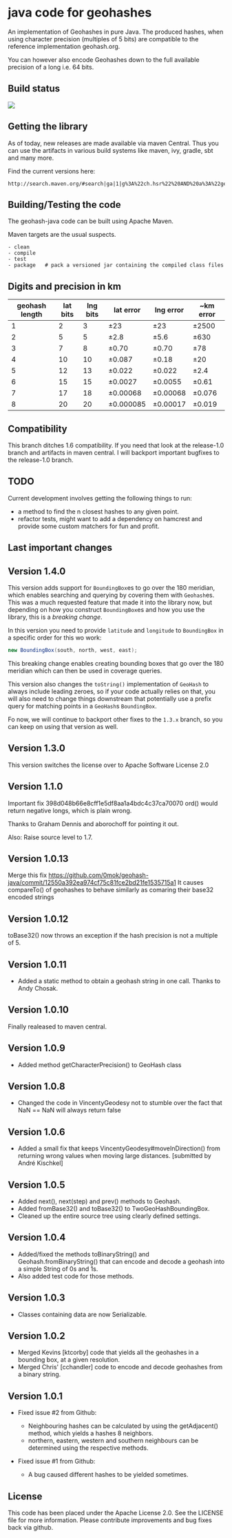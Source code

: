 java code for geohashes
=======================

An implementation of Geohashes in pure Java.
The produced hashes, when using character precision (multiples of 5 bits) are compatible
to the reference implementation geohash.org.

You can however also encode Geohashes down to the full available precision of a long i.e. 64 bits.

Build status
------------

<a href="https://travis-ci.org/kungfoo/geohash-java"><img src="https://travis-ci.org/kungfoo/geohash-java.svg?branch=master"/></a>


Getting the library
-------------------

As of today, new releases are made available via maven Central.
Thus you can use the artifacts in various build systems like maven, ivy, gradle, sbt and many more.

Find the current versions here:

    http://search.maven.org/#search|ga|1|g%3A%22ch.hsr%22%20AND%20a%3A%22geohash%22


Building/Testing the code
-------------------------

The geohash-java code can be built using Apache Maven.

Maven targets are the usual suspects.

	- clean    
    - compile
    - test
    - package   # pack a versioned jar containing the compiled class files

Digits and precision in km
--------------------------
| geohash length | lat bits | lng bits | lat error | lng error  | ~km error |
|----------------|----------|----------|-----------|------------|-----------|
| 1              | 2        | 3        | ±23       | ±23        | ±2500     |
| 2              | 5        | 5        | ±2.8      | ±5.6       | ±630      |
| 3              | 7        | 8        | ±0.70     | ±0.70      | ±78       |
| 4              | 10       | 10       | ±0.087    | ±0.18      | ±20       |
| 5              | 12       | 13       | ±0.022    | ±0.022     | ±2.4      |
| 6              | 15       | 15       | ±0.0027   | ±0.0055    | ±0.61     |
| 7              | 17       | 18       | ±0.00068  | ±0.00068   | ±0.076    |
| 8              | 20       | 20       | ±0.000085 | ±0.00017   | ±0.019    |


Compatibility
-------------------------
This branch ditches 1.6 compatibility. If you need that look at the release-1.0 branch
and artifacts in maven central. I will backport important bugfixes to the release-1.0 branch.

TODO
----

Current development involves getting the following things to run:

-	a method to find the n closest hashes to any given point.
-	refactor tests, might want to add a dependency on hamcrest
    and provide some custom matchers for fun and profit.


Last important changes
----------------------

Version 1.4.0
-----------------------

This version adds support for `BoundingBox`es to go over the 180 meridian, which enables
searching and querying by covering them with `Geohash`es.
This was a much requested feature that made it into the library now, but depending on how
you construct `BoundingBox`es and how you use the library, this is a _breaking change_.

In this version you need to provide `latitude` and `longitude` to `BoundingBox`
in a specific order for this wo work:

````java
new BoundingBox(south, north, west, east);
````

This breaking change enables creating bounding boxes that go over the 180
meridian which can then be used in coverage queries.

This version also changes the `toString()` implementation of `GeoHash` to
always include leading zeroes, so if your code actually relies on that,
you will also need to change things downstream that potentially use a prefix
query for matching points in a `GeoHash`s `BoundingBox`.

Fo now, we will continue to backport other fixes to the `1.3.x` branch, so you can
keep on using that version as well.

Version 1.3.0
-----------------------

This version switches the license over to Apache Software License 2.0

Version 1.1.0
-----------------------

Important fix 398d048b66e8cff1e5df8aa1a4bdc4c37ca70070
ord() would return negative longs, which is plain wrong.

Thanks to Graham Dennis and aborochoff for pointing it out.

Also: Raise source level to 1.7.

Version 1.0.13
-----------------------

Merge this fix https://github.com/0mok/geohash-java/commit/12550a392ea974cf75c81fce2bd21fe1535715a1
It causes compareTo() of geohashes to behave similarly as comaring their base32 encoded strings

Version 1.0.12
-----------------------

toBase32() now throws an exception if the hash precision is not a multiple of 5.

Version 1.0.11
-----------------------

-   Added a static method to obtain a geohash string in one call.
    Thanks to Andy Chosak.

Version 1.0.10
--------------

Finally realeased to maven central.

Version 1.0.9
-------------

-   Added method getCharacterPrecision() to GeoHash class

Version 1.0.8
-------------

-   Changed the code in VincentyGeodesy not to stumble over the fact that NaN == NaN will always return false

Version 1.0.6
-------------

-	Added a small fix that keeps VincentyGeodesy#moveInDirection() from returning wrong values when moving large distances. [submitted by André Kischkel]

Version 1.0.5
-------------

-   Added next(), next(step) and prev() methods to Geohash.
-   Added fromBase32() and toBase32() to TwoGeoHashBoundingBox.
-   Cleaned up the entire source tree using clearly defined settings.

Version 1.0.4
-------------

-   Added/fixed the methods toBinaryString() and Geohash.fromBinaryString() that can encode and decode a geohash into a simple String of 0s and 1s.
-   Also added test code for those methods.

Version 1.0.3
-------------

-   Classes containing data are now Serializable.

Version 1.0.2
-------------

-   Merged Kevins [ktcorby] code that yields all the geohashes in a bounding box, at a given resolution.
-   Merged Chris' [cchandler] code to encode and decode geohashes from a binary string.

Version 1.0.1
-------------

-   Fixed issue #2 from Github:
	- Neighbouring hashes can be calculated by using the getAdjacent() method, which yields a hashes 8 neighbors.
	- northern, eastern, western and southern neighbours can be determined using the respective methods.

-   Fixed issue #1 from Github:
	- A bug caused different hashes to be yielded sometimes.

	
License
-------

This code has been placed under the Apache License 2.0.
See the LICENSE file for more information.
Please contribute improvements and bug fixes back via github.
